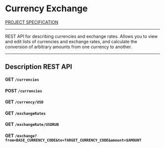 # Currency Exchange

[PROJECT SPECIFICATION](https://zhukovsd.github.io/java-backend-learning-course/Projects/CurrencyExchange/)

****

REST API for describing currencies and exchange rates. Allows you to view and edit lists of currencies and exchange rates, and calculate the conversion of arbitrary amounts from one currency to another.

****

## Description REST API

#### GET `/currencies`

#### POST `/currencies`

#### GET `/currency/USD`                                                           

#### GET `/exchangeRates`                                                          

#### GET `/exchangeRate/USDRUB`                                                    

#### GET `/exchange?from=BASE_CURRENCY_CODE&to=TARGET_CURRENCY_CODE&amount=$AMOUNT`